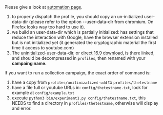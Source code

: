 
Please give a look at [automation page](https://youtube.tracking.exposed/automation).

1. to properly dispatch the profile, you should copy an un-initialized user-data-dir (please refer to the option --user-data-dir from chromium. On Firefox looks way too hard to use it).
2. we build an user-data-dir which is partially initialized: has settings that reduce the interaction with Google, have the browser extension installed but is not initialized yet (it generated the cryptographic material the first time it access to youtube.com)
3. The [uninitialized-user-data-dir](https://github.com/tracking-exposed/experiments-data/blob/master/yttrex/uninitialized-udd.tar.gz), or [direct 16.9 download](https://raw.githubusercontent.com/tracking-exposed/experiments-data/master/yttrex/uninitialized-udd.tar.gz), is there linked, and should be decompressed in `profiles`, then renamed with your **campaing name**.

If you want to run a collection campaign, the exact order of command is:

1. have a copy from `profiles/unitinizalized-udd` to `profiles/thetestname`
2. have a file full or youtube URLs in: `config/thetestname.txt`, look for example at `config/example.txt`
3. execute `python3 bin/experiment1.py config/thetestname.txt`, this NEEDS to find a directory in `profiles/thetestname`, otherwise will display and error.
